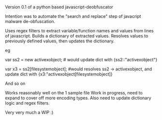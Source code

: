 
Version 0.1 of a python based javascript-deobfuscator

Intention was to automate the "search and replace" step of javacript malware de-obfuscation. 

Uses regex filters to extract variable/function names and values from lines of javascript. 
Builds a dictionary of extracted values. 
Resolves values to previously defined values, then updates the dictionary. 

eg 

var ss2 = new activexobject; # would update dict with {ss2::"activexobject"}

var x3 = ss2[filesystemobject]; #would resolves ss2 -> activexobject, and update dict with {x3:"activexobject[filesystemobject]}

And so on


Works reasonably well on the 1 sample file
Work in progress, need to expand to cover off more encoding types. 
Also need to update dictionary logic and regex filters. 

Very very much a WIP :)
